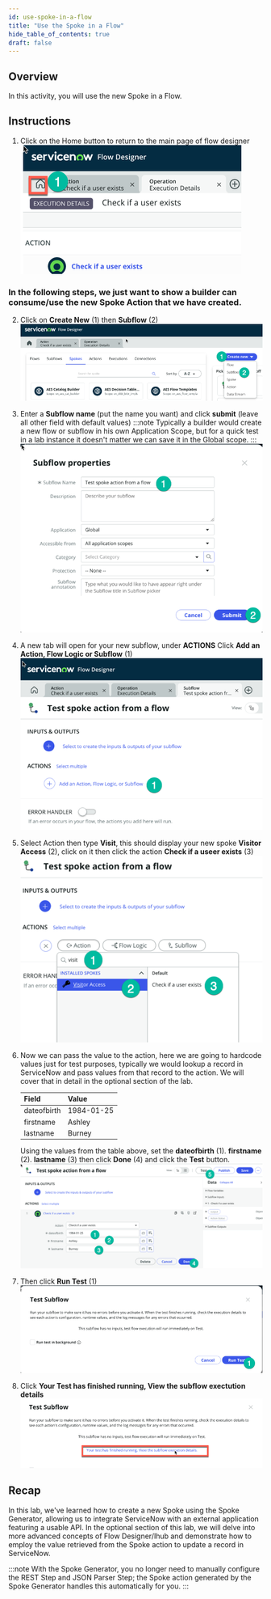 ```yaml
---
id: use-spoke-in-a-flow
title: "Use the Spoke in a Flow"
hide_table_of_contents: true
draft: false
---
```


## Overview

In this activity, you will use the new Spoke in a Flow. 

## Instructions

1. Click on the Home button to return to the main page of flow designer
   ![Alt text](./images/2023-09-21_08-57-47.png)


### In the following steps, we just want to show a builder can consume/use the new Spoke Action that we have created. 

2. Click on **Create New** (1) then **Subflow** (2)
   ![Alt text](./images/2023-09-21_08-59-08.png)


3. Enter a **Subflow name** (put the name you want) and click **submit** (leave all other field with default values)
   :::note
   Typically a builder would create a new flow or subflow in his own Application Scope, but for a quick test in a lab instance it doesn't matter we can save it in the Global scope.
   :::
   ![Alt text](./images/2023-09-21_09-02-25.png)


4. A new tab will open for your new subflow, under **ACTIONS** Click **Add an Action, Flow Logic or Subflow** (1)
   ![Alt text](./images/2023-09-21_09-05-10.png)


5. Select Action then type **Visit**, this should display your new spoke **Visitor Access** (2), click on it then click the action **Check if a useer exists** (3)
   ![Alt text](./images/2023-09-21_09-07-17.png)


6. Now we can pass the value to the action, here we are going to hardcode values just for test purposes, typically we would lookup a record in ServiceNow and pass values from that record to the action. We will cover that in detail in the optional section of the lab.

    | Field | Value |
    |-------|-------|
    | dateofbirth | 1984-01-25|
    | firstname | Ashley |
    | lastname | Burney |
    Using the values from the table above, set the **dateofbirth** (1). **firstname** (2). **lastname** (3) then click **Done** (4) and click the **Test** button. 
    ![Alt text](./images/2023-09-21_09-14-06.png)


7. Then click **Run Test** (1) 
    ![Alt text](./images/2023-09-21_09-18-03.png)


8. Click **Your Test has finished running, View the subflow exectution details** 
    ![Alt text](./images/2023-09-21_09-20-06.png)

## Recap

In this lab, we've learned how to create a new Spoke using the Spoke Generator, allowing us to integrate ServiceNow with an external application featuring a usable API. In the optional section of this lab, we will delve into more advanced concepts of Flow Designer/Ihub and demonstrate how to employ the value retrieved from the Spoke action to update a record in ServiceNow.

:::note
With the Spoke Generator, you no longer need to manually configure the REST Step and JSON Parser Step; the Spoke action generated by the Spoke Generator handles this automatically for you.
:::